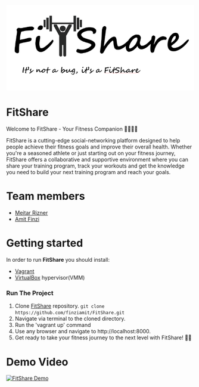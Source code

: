 <div align="center">
  <img src="fitShareApp/static/images/FitShare_logo.png" alt="FitShare Logo">
</div>

# FitShare
Welcome to FitShare - Your Fitness Companion 🏋️‍♀️🏃‍♂️

FitShare is a cutting-edge social-networking platform designed to help people achieve their fitness goals and improve their overall health. Whether you're a seasoned athlete or just starting out on your fitness journey, FitShare offers a collaborative and supportive environment where you can share your training program, track your workouts and get the knowledge you need to build your next training program and reach your goals.

# Team members
* [Meitar Rizner](https://github.com/MeitarRizner)
* [Amit Finzi](https://github.com/finziamit)

# Getting started

In order to run **FitShare** you should install:

- [Vagrant](https://www.vagrantup.com/downloads)
- [VirtualBox](https://www.virtualbox.org/) hypervisor(VMM)

### Run The Project

1. Clone [FitShare](https://github.com/finziamit/FitShare.git) repository.
  ``` git clone https://github.com/finziamit/FitShare.git ```
2. Navigate via terminal to the cloned directory.
3. Run the 'vagrant up' command
4. Use any browser and navigate to http://localhost:8000.
5. Get ready to take your fitness journey to the next level with FitShare! 💪🔥

# Demo Video
[![FitShare Demo](https://img.youtube.com/vi/scBYxNO3Zt0&t=44s/0.jpg)](https://www.youtube.com/watch?v=scBYxNO3Zt0&t=44s "FitShare Demo")
